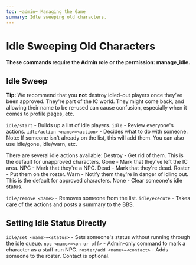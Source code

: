 ```yaml
---
toc: ~admin~ Managing the Game
summary: Idle sweeping old characters.
---
```

# Idle Sweeping Old Characters

**These commands require the Admin role or the permission: manage\_idle.**

## Idle Sweep

**Tip:** We recommend that you **not** destroy idled-out players once they've been approved.  They're part of the IC world.  They might come back, and allowing their name to be re-used can cause confusion, especially when it comes to profile pages, etc.

`idle/start` - Builds up a list of idle players.
`idle` - Review everyone's actions.
`idle/action <name>=<action>` - Decides what to do with someone.
        Note: If someone isn't already on the list, this will add them.
        You can also use idle/gone, idle/warn, etc.

There are several idle actions available:
        Destroy - Get rid of them.  This is the default for unapproved characters.
        Gone - Mark that they've left the IC area.
        NPC - Mark that they're a NPC.
        Dead - Mark that they're dead.
        Roster - Put them on the roster.
        Warn - Notify them they're in danger of idling out.  This is the default for approved characters.
        None - Clear someone's idle status.

`idle/remove <name>` - Removes someone from the list.
`idle/execute` - Takes care of the actions and posts a summary to the BBS.

## Setting Idle Status Directly

`idle/set <name>=<status>` - Sets someone's status without running through the idle queue.
`npc <name>=<on or off>` - Admin-only command to mark a character as a staff-run NPC.
`roster/add <name>=<contact>` - Adds someone to the roster.  Contact is optional.
